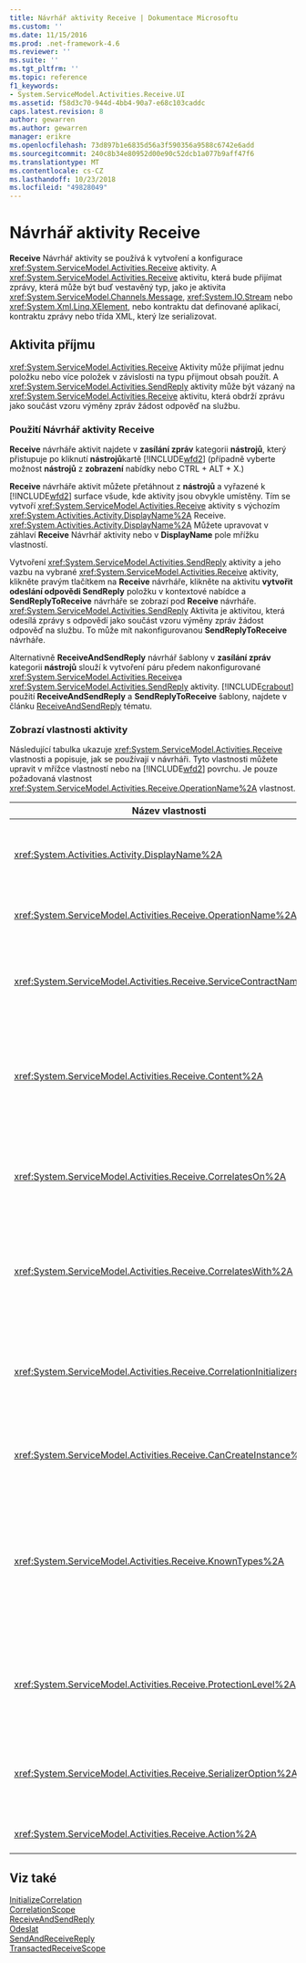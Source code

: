 ```yaml
---
title: Návrhář aktivity Receive | Dokumentace Microsoftu
ms.custom: ''
ms.date: 11/15/2016
ms.prod: .net-framework-4.6
ms.reviewer: ''
ms.suite: ''
ms.tgt_pltfrm: ''
ms.topic: reference
f1_keywords:
- System.ServiceModel.Activities.Receive.UI
ms.assetid: f58d3c70-944d-4bb4-90a7-e68c103caddc
caps.latest.revision: 8
author: gewarren
ms.author: gewarren
manager: erikre
ms.openlocfilehash: 73d897b1e6835d56a3f590356a9588c6742e6add
ms.sourcegitcommit: 240c8b34e80952d00e90c52dcb1a077b9aff47f6
ms.translationtype: MT
ms.contentlocale: cs-CZ
ms.lasthandoff: 10/23/2018
ms.locfileid: "49828049"
---
```

# <a name="receive-activity-designer"></a>Návrhář aktivity Receive
**Receive** Návrhář aktivity se používá k vytvoření a konfigurace <xref:System.ServiceModel.Activities.Receive> aktivity. A <xref:System.ServiceModel.Activities.Receive> aktivitu, která bude přijímat zprávy, která může být buď vestavěný typ, jako je aktivita <xref:System.ServiceModel.Channels.Message>, <xref:System.IO.Stream> nebo <xref:System.Xml.Linq.XElement>, nebo kontraktu dat definované aplikací, kontraktu zprávy nebo třída XML, který lze serializovat.  

## <a name="the-receive-activity"></a>Aktivita příjmu  
 <xref:System.ServiceModel.Activities.Receive> Aktivity může přijímat jednu položku nebo více položek v závislosti na typu přijmout obsah použít. A <xref:System.ServiceModel.Activities.SendReply> aktivity může být vázaný na <xref:System.ServiceModel.Activities.Receive> aktivitu, která obdrží zprávu jako součást vzoru výměny zpráv žádost odpověď na službu.  

### <a name="using-the-receive-activity-designer"></a>Použití Návrhář aktivity Receive  
 **Receive** návrháře aktivit najdete v **zasílání zpráv** kategorii **nástrojů**, který přistupuje po kliknutí **nástrojů**kartě [!INCLUDE[wfd2](../includes/wfd2-md.md)] (případně vyberte možnost **nástrojů** z **zobrazení** nabídky nebo CTRL + ALT + X.)  

 **Receive** návrháře aktivit můžete přetáhnout z **nástrojů** a vyřazené k [!INCLUDE[wfd2](../includes/wfd2-md.md)] surface všude, kde aktivity jsou obvykle umístěny. Tím se vytvoří <xref:System.ServiceModel.Activities.Receive> aktivity s výchozím <xref:System.Activities.Activity.DisplayName%2A> Receive. <xref:System.Activities.Activity.DisplayName%2A> Můžete upravovat v záhlaví **Receive** Návrhář aktivity nebo v **DisplayName** pole mřížku vlastností.  

 Vytvoření <xref:System.ServiceModel.Activities.SendReply> aktivity a jeho vazbu na vybrané <xref:System.ServiceModel.Activities.Receive> aktivity, klikněte pravým tlačítkem na **Receive** návrháře, klikněte na aktivitu **vytvořit odeslání odpovědi SendReply** položku v kontextové nabídce a **SendReplyToReceive** návrháře se zobrazí pod **Receive** návrháře. <xref:System.ServiceModel.Activities.SendReply> Aktivita je aktivitou, která odesílá zprávy s odpovědí jako součást vzoru výměny zpráv žádost odpověď na službu. To může mít nakonfigurovanou **SendReplyToReceive** návrháře.  

 Alternativně **ReceiveAndSendReply** návrhář šablony v **zasílání zpráv** kategorii **nástrojů** slouží k vytvoření páru předem nakonfigurované <xref:System.ServiceModel.Activities.Receive>a <xref:System.ServiceModel.Activities.SendReply> aktivity. [!INCLUDE[crabout](../includes/crabout-md.md)] použití **ReceiveAndSendReply** a **SendReplyToReceive** šablony, najdete v článku [ReceiveAndSendReply](../workflow-designer/receiveandsendreply-template-designer.md) tématu.  

### <a name="the-receive-activity-properties"></a>Zobrazí vlastnosti aktivity  
 Následující tabulka ukazuje <xref:System.ServiceModel.Activities.Receive> vlastnosti a popisuje, jak se používají v návrháři. Tyto vlastnosti můžete upravit v mřížce vlastností nebo na [!INCLUDE[wfd2](../includes/wfd2-md.md)] povrchu. Je pouze požadovaná vlastnost <xref:System.ServiceModel.Activities.Receive.OperationName%2A> vlastnost.  


|                              Název vlastnosti                               | Požadováno |                                                                                                                                                                                                                                                                                                                                                                                         Použití                                                                                                                                                                                                                                                                                                                                                                                         |
|--------------------------------------------------------------------------|----------|---------------------------------------------------------------------------------------------------------------------------------------------------------------------------------------------------------------------------------------------------------------------------------------------------------------------------------------------------------------------------------------------------------------------------------------------------------------------------------------------------------------------------------------------------------------------------------------------------------------------------------------------------------------------------------------------------------------------------------------------------------------------------------------|
|             <xref:System.Activities.Activity.DisplayName%2A>             |  False   |                                                                                                                                                                                                                                  Určuje popisný název <xref:System.ServiceModel.Activities.Receive> aktivity. Výchozí hodnota je Receive.<br /><br /> Ačkoli použití jinou než výchozí hodnotu pro popisný <xref:System.Activities.Activity.DisplayName%2A> není bezpodmínečně nutné, je vhodné použít taková hodnota.                                                                                                                                                                                                                                  |
|      <xref:System.ServiceModel.Activities.Receive.OperationName%2A>      |   Hodnota TRUE   |                                                                                                                                                                                                                                                              Určuje název operace služby implementovaná tímto objektem <xref:System.ServiceModel.Activities.Receive> aktivity. Tato vlastnost se používá k sestavení kompletních výchozí hodnota **akce** vlastnost Pokud **akce** není explicitně nastavena vlastnost.                                                                                                                                                                                                                                                               |
|   <xref:System.ServiceModel.Activities.Receive.ServiceContractName%2A>   |  False   |                                                                                                                                                                        Určuje název kontraktu služby. Tato vlastnost slouží k operacím služby skupiny do jednotlivých služeb smluv. Všechny <xref:System.ServiceModel.Activities.Receive> aktivity, které mají stejné <xref:System.ServiceModel.Activities.Receive.ServiceContractName%2A> jsou seskupené do stejné kontrakt služby (typ portu WSDL). Výchozí hodnota je plně kvalifikovaný název CLR aktivity nejvyšší úrovně (kořenový).                                                                                                                                                                         |
|         <xref:System.ServiceModel.Activities.Receive.Content%2A>         |  False   |                                                         Určuje zprávu nebo parametr obsah, který se zobrazí. Může se jednat buď <xref:System.ServiceModel.Activities.ReceiveMessageContent> aktivity nebo <xref:System.ServiceModel.Activities.ReceiveParametersContent> aktivity. Tato vlastnost upravit kliknutím na tlačítko se třemi tečkami vedle **obsahu** v mřížce vlastností nebo kliknutím **definovat...** tlačítko vedle **obsahu** popisek **Receive** povrch návrháře aktivit. Obě zobrazení **definici obsahu** dialogového okna. [!INCLUDE[crabout](../includes/crabout-md.md)] jak použít toto políčko, najdete v článku [obsahu dialogové okno Definice](../workflow-designer/content-definition-dialog-box.md) tématu.                                                          |
|      <xref:System.ServiceModel.Activities.Receive.CorrelatesOn%2A>       |  False   |                                                                                                          Určuje korelace mezi <xref:System.ServiceModel.Activities.Receive> aktivit v servisní operace pracovního postupu s <xref:System.ServiceModel.MessageQuerySet> objektu. Klikněte na tlačítko se třemi tečkami vedle <xref:System.ServiceModel.Activities.Receive.CorrelatesOn%2A> vlastnost v mřížce vlastnosti otevřít **definice vlastnosti CorrelatesOn** dialogové okno. [!INCLUDE[crabout](../includes/crabout-md.md)] Pomocí tohoto dialogového okna, najdete v článku [obsahu dialogové okno Definice](../workflow-designer/content-definition-dialog-box.md) tématu.                                                                                                           |
|     <xref:System.ServiceModel.Activities.Receive.CorrelatesWith%2A>      |  False   |                                                                                                                             Určuje, <xref:System.ServiceModel.Activities.CorrelationHandle> využívá ke směrování do instance pracovního postupu odpovídající zprávu.<br /><br /> Klikněte na tlačítko se třemi tečkami vedle <xref:System.ServiceModel.Activities.Receive.CorrelatesWith%2A> vlastnost v mřížce vlastnosti otevřít **Editor výrazů** dialogové okno. [!INCLUDE[crabout](../includes/crabout-md.md)] Pomocí tohoto dialogového okna, najdete v článku [jak: pomocí editoru výrazů](../workflow-designer/how-to-use-the-expression-editor.md) tématu.                                                                                                                             |
| <xref:System.ServiceModel.Activities.Receive.CorrelationInitializers%2A> |  False   |                                               Určuje kolekci <xref:System.ServiceModel.Activities.CorrelationInitializer> objekty, které inicializovat více <xref:System.ServiceModel.Activities.CorrelationHandle> objekty, které to nakonfigurovat <xref:System.ServiceModel.Activities.Receive> aktivity v pracovním postupu. Klikněte na tlačítko se třemi tečkami vedle <xref:System.ServiceModel.Activities.Receive.CorrelationInitializers%2A> vlastnost v mřížce vlastnosti otevřít **přidat inicializátory korelace** dialogové okno. [!INCLUDE[crabout](../includes/crabout-md.md)] Pomocí tohoto políčka, najdete v článku [dialogové okno Přidat inicializátory korelace](../workflow-designer/add-correlationinitializers-dialog-box.md) tématu.                                                |
|    <xref:System.ServiceModel.Activities.Receive.CanCreateInstance%2A>    |  False   |                                                                                                                                                                                                                       Určuje hodnotu, která určuje, zda zpracovat zprávu, pokud zpráva neodpovídá existující instance pracovního postupu je vytvořena nová instance pracovního postupu. Pokud je hodnota nastavena na **true**, zpracovat zprávu, pokud zpráva není korelují s existující instancí pracovního postupu je vytvořena nová instance pracovního postupu.                                                                                                                                                                                                                       |
|       <xref:System.ServiceModel.Activities.Receive.KnownTypes%2A>        |  False   | Určuje kolekci známých typů pro operaci služby implementovaná tímto objektem <xref:System.ServiceModel.Activities.Receive> aktivity. Tuto vlastnost byste měli použít ve spojení s <xref:System.ServiceModel.Activities.Receive.SerializerOption%2A> nastavenou na <xref:System.Runtime.Serialization.DataContractSerializer>. Se ignoruje, pokud <xref:System.Xml.Serialization.XmlSerializer> se používá.<br /><br /> Klikněte na tlačítko se třemi tečkami vedle **KnownTypes** v mřížce vlastností zobrazíte **Editor typu kolekce** dialogovému oknu, pomocí kterého můžete přidat odpovídající typy. [!INCLUDE[crabout](../includes/crabout-md.md)] Pomocí tohoto políčka, najdete v článku [dialogové okno Editor typu kolekce](../workflow-designer/type-collection-editor-dialog-box.md) tématu. |
|     <xref:System.ServiceModel.Activities.Receive.ProtectionLevel%2A>     |  False   |                                                                                                                                                                      Určuje, <xref:System.Net.Security.ProtectionLevel> zprávy.<br /><br /> 1. <xref:System.Net.Security.ProtectionLevel> znamená, že jenom ověřování.<br />2. <xref:System.Net.Security.ProtectionLevel> znamená, že podepsat data k zajištění integrity dat přenášených.<br />3. <xref:System.Net.Security.ProtectionLevel> znamená, že šifrování a podepisování dat k zajištění důvěrnost a integrita dat přenášených.                                                                                                                                                                      |
|    <xref:System.ServiceModel.Activities.Receive.SerializerOption%2A>     |  False   |                                                                                                                                                         Určuje typ serializátoru pro operaci služby, které jsou implementované <xref:System.ServiceModel.Activities.Receive> aktivity. Výchozí hodnota je <xref:System.Runtime.Serialization.DataContractSerializer>, který serializuje a deserializuje instance typu do datový proud XML nebo dokument, který používá zadaný datový kontrakt. <xref:System.Xml.Serialization.XmlSerializer> Lze také pokud je potřeba použít větší kontrolu nad XML.                                                                                                                                                         |
|         <xref:System.ServiceModel.Activities.Receive.Action%2A>          |  False   |                                                                                                                                                                                                                                                                                              Určuje akci záhlaví zprávy. Pokud není explicitně nastavena, její výchozí hodnota je: https://tempuri.org/{service obor názvů kontraktu} / {název kontraktu služby} / {název operace}.                                                                                                                                                                                                                                                                                               |

## <a name="see-also"></a>Viz také  
 [InitializeCorrelation](../workflow-designer/initializecorrelation-activity-designer.md)   
 [CorrelationScope](../workflow-designer/correlationscope-activity-designer.md)   
 [ReceiveAndSendReply](../workflow-designer/receiveandsendreply-template-designer.md)   
 [Odeslat](../workflow-designer/send-activity-designer.md)   
 [SendAndReceiveReply](../workflow-designer/sendandreceivereply-template-designer.md)   
 [TransactedReceiveScope](../workflow-designer/transactedreceivescope-activity-designer.md)